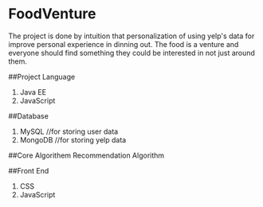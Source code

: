 # FoodVenture
The project is done by intuition that personalization of using yelp's data for improve personal experience in dinning out. The food is a venture and everyone should find something they could be interested in not just around them.

##Project Language
1. Java EE
2. JavaScript

##Database
1.	MySQL	//for storing user data
2.	MongoDB //for storing yelp data

##Core Algorithem
Recommendation Algorithm


##Front End
1. CSS
2. JavaScript